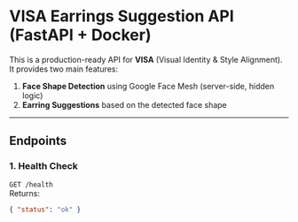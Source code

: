 # VISA Earrings Suggestion API (FastAPI + Docker)

This is a production-ready API for **VISA** (Visual Identity & Style Alignment).  
It provides two main features:

1. **Face Shape Detection** using Google Face Mesh (server-side, hidden logic)  
2. **Earring Suggestions** based on the detected face shape

---

## Endpoints

### 1. Health Check
`GET /health`  
Returns:
```json
{ "status": "ok" }
